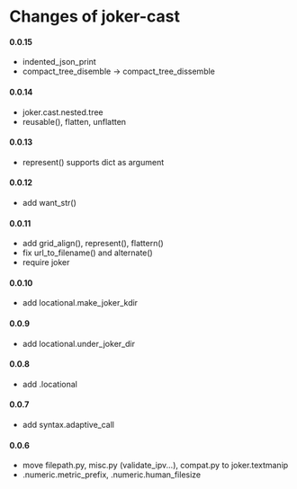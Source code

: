 Changes of joker-cast
=====================


#### 0.0.15
* indented_json_print
* compact_tree_disemble -> compact_tree_dissemble


#### 0.0.14
* joker.cast.nested.tree
* reusable(), flatten, unflatten


#### 0.0.13
* represent() supports dict as argument


#### 0.0.12
* add want_str()


#### 0.0.11
* add grid_align(), represent(), flattern()
* fix url_to_filename() and alternate()
* require joker


#### 0.0.10
* add locational.make_joker_kdir


#### 0.0.9
* add locational.under_joker_dir


#### 0.0.8
* add .locational


#### 0.0.7
* add syntax.adaptive_call


#### 0.0.6
* move filepath.py, misc.py (validate_ipv...), compat.py to joker.textmanip
* .numeric.metric_prefix, .numeric.human_filesize
